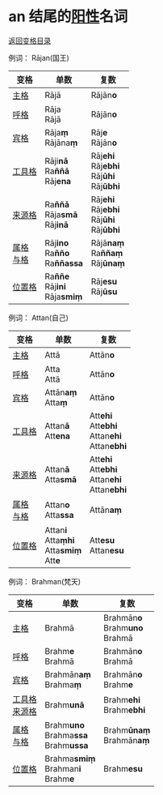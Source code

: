 # an 结尾的[阳性](masculime.md)名词

[返回变格目录](readme.md)

例词： Rājan(国王)

| 变格 | 单数 |复数 |
| --- | ----- | ------ |
| [主格](nom.md) | Rājā |  Rājān**o** | 
| [呼格](voc.md) | Rāja<br>Rājā |  Rājān**o** |
| [宾格](acc.md) | Rāja**ṃ**<br>Rājāna**ṃ** |  Rāj**e**<br>Rājān**o** |
| [工具格](instr.md) | Rāji**nā**<br>Ra**ññā**<br>Rāj**ena** | Rāj**ehi**<br>Rāj**ebhi**<br>Rāj**ūhi**<br>Rāj**ūbhi** | 
| [来源格](abl.md) | Ra**ññā**<br>Rāja**smā**<br>Rāj**inā** | Rāj**ehi**<br>Rāj**ebhi**<br>Rāj**ūhi**<br>Rāj**ūbhi** | 
| [属格](gen.md)<br>[与格](dat.md) | Rāj**ino**<br>Ra**ñño**<br>Ra**ññassa** |  Rājā**naṃ**<br>Ra**ññaṃ**<br>Rāj**ūnaṃ** | 
| [位置格](loc.md) | Ra**ññe**<br>Rāj**ini**<br>Rāja**smiṃ** |  Rāj**esu**<br>Rāj**ūsu** | 


例词： Attan(自己)

| 变格 | 单数 |复数 |
| --- | ----- | ------ |
| [主格](nom.md) | Attā | Attān**o** | 
| [呼格](voc.md) | Atta<br>Attā  |  Attān**o** | 
| [宾格](acc.md) | Attān**aṃ**<br>Atta**ṃ** |  Attān**o** | 
| [工具格](instr.md) | Attan**ā**<br>Att**ena** |  Att**ehi**<br>Att**ebhi**<br>Attan**ehi**<br>Attan**ebhi** | 
| [来源格](abl.md) | Attan**ā**<br>Atta**smā**  | Att**ehi**<br>Att**ebhi**<br>Attan**ehi**<br>Attan**ebhi** | 
| [属格](gen.md)<br>[与格](dat.md) | Attan**o**<br>Atta**ssa** |  Attān**aṃ** | 
| [位置格](loc.md) | Attan**i**<br>Atta**ṃhi**<br>Atta**smiṃ**<br>Att**e** |  Att**esu**<br>Attan**esu** | 


例词： Brahman(梵天)

| 变格 | 单数 |复数 |
| --- | ----- | ------ |
| [主格](nom.md) | Brahmā | Brahmān**o**<br>Brahm**uno**<br>Brahmā  |
| [呼格](voc.md) | Brahm**e**<br>Brahmā | Brahmān**o**<br>Brahmā |
| [宾格](acc.md) | Brahmān**aṃ**<br>Brahma**ṃ** | Brahmān**o**<br>Brahm**e**  |
| [工具格](instr.md)<br>[来源格](abl.md)  | Brahm**unā** | Brahm**ehi**<br>Brahm**ebhi**  |
| [属格](gen.md)<br>[与格](dat.md) | Brahm**uno**<br>Brahma**ssa**<br>Brahm**ussa** | Brahm**ūnaṃ**<br>Brahmān**aṃ** |
| [位置格](loc.md) | Brahma**smiṃ**<br>Brahman**i**<br>Brahm**e** | Brahm**esu** |